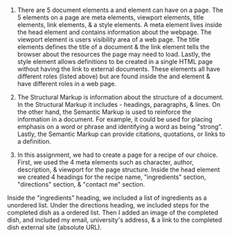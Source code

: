 1. There are 5 document elements a <head> and <body> element can have on a page. The 5 elements on a page are meta elements, viewport elements, title elements, link elements, & a style elements. A meta element lives inside the head element and contains information about the webpage. The viewport element is users visibility area of a web page. The title elements defines the title of a document & the link element tells the browser about the resources the page may need to load. Lastly, the style element allows definitions to be created in a single HTML page without having the link to external documents. These elements all have different roles (listed above) but are found inside the <head> and </head> element & have different roles in a web page.

2. The Structural Markup is information about the structure of a document. In the Structural Markup it includes - headings, paragraphs, & lines. On the other hand, the Semantic Markup is used to reinforce the information in a document. For example, it could be used for placing emphasis on a word or phrase and identifying a word as being "strong". Lastly, the Semantic Markup can provide citations, quotations, or links to a definition.

3. In this assignment, we had to create a page for a recipe of our choice. First, we used the 4 meta  elements such as character, author, description, & viewport for the page structure. Inside the head element we created 4 headings for the recipe name, "ingredients" section, "directions" section, & "contact me" section.

  Inside the "ingredients" heading, we included a list of ingredients as a unordered list. Under the directions heading, we included steps for the completed dish as a ordered list. Then I added an image of the completed dish, and included my email, university's address, & a link to the completed dish external site (absolute URL).
